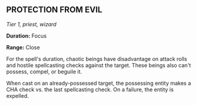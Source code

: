 ## PROTECTION FROM EVIL

_Tier 1, priest, wizard_

**Duration:** Focus

**Range:** Close

For the spell's duration, chaotic beings have disadvantage on attack rolls and hostile spellcasting checks against the target. These beings also can't possess, compel, or beguile it.

When cast on an already-possessed target, the possessing entity makes a CHA check vs. the last spellcasting check. On a failure, the entity is expelled.

